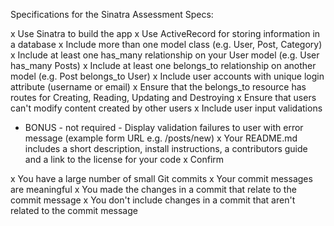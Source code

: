 Specifications for the Sinatra Assessment
Specs:

x Use Sinatra to build the app
x Use ActiveRecord for storing information in a database
x Include more than one model class (e.g. User, Post, Category)
x Include at least one has_many relationship on your User model (e.g. User has_many Posts)
x Include at least one belongs_to relationship on another model (e.g. Post belongs_to User)
x Include user accounts with unique login attribute (username or email)
x Ensure that the belongs_to resource has routes for Creating, Reading, Updating and Destroying
x Ensure that users can't modify content created by other users
x Include user input validations
- BONUS - not required - Display validation failures to user with error message (example form URL e.g. /posts/new)
x Your README.md includes a short description, install instructions, a contributors guide and a link to the license for your code
x Confirm

x You have a large number of small Git commits
x Your commit messages are meaningful
x You made the changes in a commit that relate to the commit message
x You don't include changes in a commit that aren't related to the commit message
